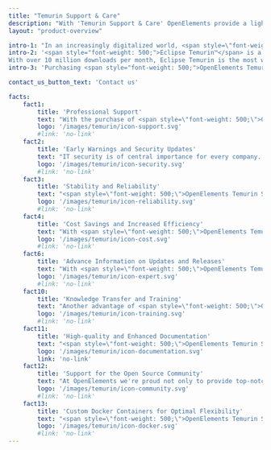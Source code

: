 ```yaml
---
title: "Temurin Support & Care"
description: "With 'Temurin Support & Care' OpenElements provide a lightweight support for the most prominent Java distribution."
layout: "product-overview"

intro-1: "In an increasingly digitalized world, <span style=\"font-weight: 500;\">Java™</span> has established itself as one of the most popular and widespread programming languages. Therefore, it's all the more important to be able to rely on professional support for the development and maintenance of Java applications, ensuring they are secure."
intro-2: '<span style="font-weight: 500;">Eclipse Temurin™</span> is a Java runtime environment based on <span style="font-weight: 500;">OpenJDK™</span> and distributed by the <span style="font-weight: 500;">Eclipse Foundation</span> under an open-source license. Eclipse Temurin is a key project of the <span style="font-weight: 500;">Adoptium®</span> Working Group, which develops and provides high-quality products and technologies for the Java ecosystem.
With over 10 million downloads per month, Eclipse Temurin is the most widely used Java runtime environment in the world. <span style="font-weight: 500;">OpenElements</span> has significantly contributed to this success as a member of the <span style="font-weight: 500;">Adoptium</span> Working Group. Our founder <a class="link-purple" href="/about-hendrik">Hendrik Ebbers</a> is a founding member of Adoptium and a member of the Technical Steering Committee (TSC) of its predecessor, AdoptOpenJDK.'
intro-3: 'Purchasing <span style="font-weight: 500;">OpenElements Temurin Support & Care</span> provides you with a variety of benefits that enhance the performance and security of your Java applications and optimize your development process. As a member of <span style="font-weight: 500;">Adoptium</span> and with our exceptional network within <span style="font-weight: 500;">OpenElements</span>, we directly contribute to its development. Through our activities in the Java and Open Source ecosystem, we can provide you with information and insights into the current and future developments within the Eclipse Adoptium Working Group and the OpenJDK. For more details, please visit <a class="link-purple" href="/about">our activities in the Java and Open Source ecosystem</a>.'

contact_us_button_text: 'Contact us'

facts:
    fact1:
        title: 'Professional Support'
        text: "With the purchase of <span style=\"font-weight: 500;\">OpenElements Temurin Support & Care</span>, you gain access to a team of experts who specialize in Java, OpenJDK, and the Temurin distribution. You benefit from fast, reliable, and personal assistance with technical issues, implementation questions, or other challenges."
        logo: '/images/temurin/icon-support.svg'
        #link: 'no-link'
    fact2:
        title: 'Early Warnings and Security Updates'
        text: "IT security is of central importance for every company. <span style=\"font-weight: 500;\">OpenElements Temurin Support & Care</span> ensures that you're promptly informed about relevant security updates and patches and can install them in a timely manner. Thus, you reduce the risk of security vulnerabilities and proactively protect your applications from potential threats."
        logo: '/images/temurin/icon-security.svg'
        #link: 'no-link'
    fact3:
        title: 'Stability and Reliability'
        text: "<span style=\"font-weight: 500;\">OpenElements Temurin Support & Care</span> ensures that your Java applications run on a stable and reliable platform. Through continuous support, you receive updates and bug fixes that improve the performance of your applications and identify and fix potential issues early."
        logo: '/images/temurin/icon-reliability.svg'
        #link: 'no-link'
    fact4:
        title: 'Cost Savings and Increased Efficiency'
        text: "With <span style=\"font-weight: 500;\">OpenElements Temurin Support & Care</span>, you achieve time savings as well as long-term cost savings. By continuously improving and maintaining your applications based on Eclipse Adoptium products, you reduce the risk of security vulnerabilities, minimize system downtime, and accelerate your development processes while simultaneously increasing the efficiency and productivity of your team."
        logo: '/images/temurin/icon-cost.svg'
        #link: 'no-link'
    fact6:
        title: 'Advance Information on Updates and Releases'
        text: "With <span style=\"font-weight: 500;\">OpenElements Temurin Support & Care</span>, you get early access to information about upcoming updates and releases. This allows you to better plan and ensure that your systems are always up-to-date, improving the performance."
        logo: '/images/temurin/icon-expert.svg'
        #link: 'no-link'
    fact10:
        title: 'Knowledge Transfer and Training'
        text: "Another advantage of <span style=\"font-weight: 500;\">OpenElements Temurin Support & Care</span> is access to essential know-how and expertise on Eclipse Adoptium and OpenJDK. You'll have the opportunity to efficiently train your development team in the latest Java technologies and tools and get firsthand information on current developments in the Java ecosystem."
        logo: '/images/temurin/icon-training.svg'
        #link: 'no-link'
    fact11:
        title: 'High-quality and Enhanced Documentation'
        text: "<span style=\"font-weight: 500;\">OpenElements Temurin Support & Care</span> not only provides you with direct access to experienced Java experts, but it also offers improved and comprehensive documentation of all Eclipse Adoptium projects in both German and English. This documentation is tailored based on our customers' needs and helps you exploit the full potential of Temurin."
        logo: '/images/temurin/icon-documentation.svg'
        link: 'no-link'
    fact12:
        title: 'Support for the Open Source Community'
        text: "At OpenElements we're proud not only to provide top-notch support for Eclipse Temurin, but also actively contribute to the further development of Temurin and other Adoptium Working Group projects. We believe the success of open source projects like Temurin is based on the collaboration and commitment of the entire community. That's why we invest a portion of the profits from <span style=\"font-weight: 500;\">OpenElements Temurin Support & Care</span> directly into the open source community."
        logo: '/images/temurin/icon-community.svg'
        #link: 'no-link'
    fact13:
        title: 'Custom Docker Containers for Optimal Flexibility'
        text: "<span style=\"font-weight: 500;\">OpenElements Temurin Support & Care</span> also offers customized Docker containers tailored perfectly to our customers' needs. They contain the latest versions of Temurin and can also include additional Java tools like Maven. We ensure regular updates and maintenance, so our customers always stay up to date and can deploy their Java applications flexibly and efficiently in the cloud or in local environments."
        logo: '/images/temurin/icon-docker.svg'
        #link: 'no-link'
---
```

